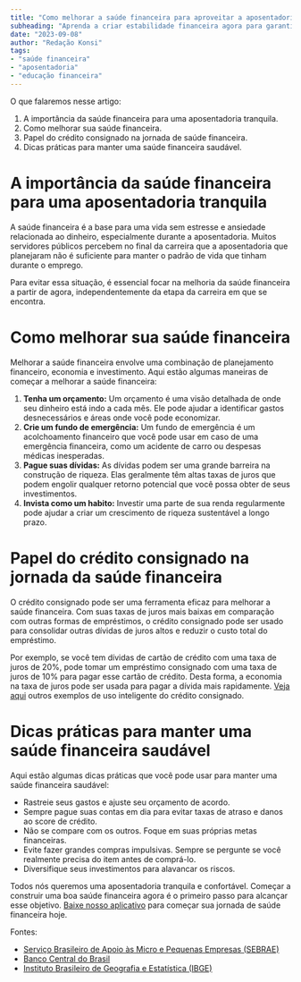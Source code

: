 ```yaml
---
title: "Como melhorar a saúde financeira para aproveitar a aposentadoria"
subheading: "Aprenda a criar estabilidade financeira agora para garantir uma aposentadoria tranquila"
date: "2023-09-08"
author: "Redação Konsi"
tags:
- "saúde financeira"
- "aposentadoria"
- "educação financeira"
---
```


O que falaremos nesse artigo: 

1. A importância da saúde financeira para uma aposentadoria tranquila.
2. Como melhorar sua saúde financeira.
3. Papel do crédito consignado na jornada de saúde financeira.
4. Dicas práticas para manter uma saúde financeira saudável.

# A importância da saúde financeira para uma aposentadoria tranquila

A saúde financeira é a base para uma vida sem estresse e ansiedade relacionada ao dinheiro, especialmente durante a aposentadoria. Muitos servidores públicos percebem no final da carreira que a aposentadoria que planejaram não é suficiente para manter o padrão de vida que tinham durante o emprego.

Para evitar essa situação, é essencial focar na melhoria da saúde financeira a partir de agora, independentemente da etapa da carreira em que se encontra.

# Como melhorar sua saúde financeira

Melhorar a saúde financeira envolve uma combinação de planejamento financeiro, economia e investimento. Aqui estão algumas maneiras de começar a melhorar a saúde financeira: 

1. **Tenha um orçamento:** Um orçamento é uma visão detalhada de onde seu dinheiro está indo a cada mês. Ele pode ajudar a identificar gastos desnecessários e áreas onde você pode economizar. 
2. **Crie um fundo de emergência:** Um fundo de emergência é um acolchoamento financeiro que você pode usar em caso de uma emergência financeira, como um acidente de carro ou despesas médicas inesperadas.
3. **Pague suas dívidas:** As dívidas podem ser uma grande barreira na construção de riqueza. Elas geralmente têm altas taxas de juros que podem engolir qualquer retorno potencial que você possa obter de seus investimentos.
4. **Invista como um habito:** Investir uma parte de sua renda regularmente pode ajudar a criar um crescimento de riqueza sustentável a longo prazo.

# Papel do crédito consignado na jornada da saúde financeira

O crédito consignado pode ser uma ferramenta eficaz para melhorar a saúde financeira. Com suas taxas de juros mais baixas em comparação com outras formas de empréstimos, o crédito consignado pode ser usado para consolidar outras dívidas de juros altos e reduzir o custo total do empréstimo. 

Por exemplo, se você tem dívidas de cartão de crédito com uma taxa de juros de 20%, pode tomar um empréstimo consignado com uma taxa de juros de 10% para pagar esse cartão de crédito. Desta forma, a economia na taxa de juros pode ser usada para pagar a dívida mais rapidamente. [Veja aqui](https://www.konsi.com.br/postagens/como-usar-o-credito-consignado-para-quitar-dividas-caras) outros exemplos de uso inteligente do crédito consignado.

# Dicas práticas para manter uma saúde financeira saudável 

Aqui estão algumas dicas práticas que você pode usar para manter uma saúde financeira saudável: 

- Rastreie seus gastos e ajuste seu orçamento de acordo.
- Sempre pague suas contas em dia para evitar taxas de atraso e danos ao score de crédito.
- Não se compare com os outros. Foque em suas próprias metas financeiras.
- Evite fazer grandes compras impulsivas. Sempre se pergunte se você realmente precisa do item antes de comprá-lo.
- Diversifique seus investimentos para alavancar os riscos.

Todos nós queremos uma aposentadoria tranquila e confortável. Começar a construir uma boa saúde financeira agora é o primeiro passo para alcançar esse objetivo. [Baixe nosso aplicativo](https://www.konsi.com.br/download) para começar sua jornada de saúde financeira hoje.

Fontes:

- [Serviço Brasileiro de Apoio às Micro e Pequenas Empresas (SEBRAE)](https://www.sebrae.com.br/sites/PortalSebrae)
- [Banco Central do Brasil](https://www.bcb.gov.br)
- [Instituto Brasileiro de Geografia e Estatística (IBGE)](https://www.ibge.gov.br)